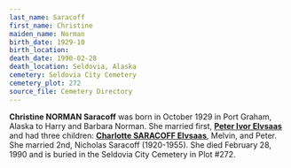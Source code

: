```yaml
---
last_name: Saracoff
first_name: Christine
maiden_name: Norman
birth_date: 1929-10
birth_location: 
death_date: 1990-02-28
death_location: Seldovia, Alaska
cemetery: Seldovia City Cemetery
cemetery_plot: 272
source_file: Cemetery Directory
---
```

**Christine NORMAN Saracoff** was born in October 1929 in Port Graham, Alaska to Harry and Barbara Norman.  She married first, [**Peter Ivor Elvsaas**](./Elvsass_Peter_I_Sr.md) and had three children: [**Charlotte SARACOFF Elvsaas**](./Elvsass_Charlotte.md), Melvin, and Peter.  She married 2nd, Nicholas Saracoff (1920-1955).  She died February 28, 1990 and is buried in the Seldovia City Cemetery in Plot #272.  

